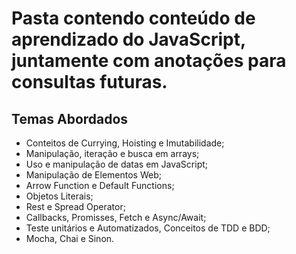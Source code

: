 # Pasta contendo conteúdo de aprendizado do JavaScript, juntamente com anotações para consultas futuras.

## Temas Abordados
* Conteitos de Currying, Hoisting e Imutabilidade;
* Manipulação, iteração e busca em arrays;
* Uso e manipulação de datas em JavaScript;
* Manipulação de Elementos Web;
* Arrow Function e Default Functions;
* Objetos Literais;
* Rest e Spread Operator;
* Callbacks, Promisses, Fetch e Async/Await;
* Teste unitários e Automatizados, Conceitos de TDD e BDD;
* Mocha, Chai e Sinon.